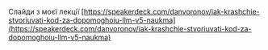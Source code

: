 <!--
date: 2024-03-01T21:13:18
edited: 2024-03-04T10:57:42
-->

Слайди з моєї лекції [https://speakerdeck.com/danvoronov/iak-krashchie-stvoriuvati-kod-za-dopomoghoiu-llm-v5-naukma](https://speakerdeck.com/danvoronov/iak-krashchie-stvoriuvati-kod-za-dopomoghoiu-llm-v5-naukma)
